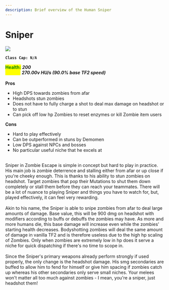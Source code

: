 ```yaml
---
description: Brief overview of the Human Sniper
---
```


# Sniper

![](../../../.gitbook/assets/Icon\_sniper\_blue.jpg)

**`Class Cap: N/A`**

<mark style="color:green;">**Health:**</mark> _**200**_\
<mark style="color:yellow;">**Speed:**</mark> _**270.00v HU/s (90.0% base TF2 speed)**_\
\
**Pros**

* High DPS towards zombies from afar
* Headshots stun zombies
* Does not have to fully charge a shot to deal max damage on headshot or to stun
* Can pick off low hp Zombies to reset enzymes or kill Zombie item users

**Cons**

* Hard to play effectively
* Can be outperformed in stuns by Demomen
* Low DPS against NPCs and bosses
* No particular useful niche that he excels at

\
Sniper in Zombie Escape is simple in concept but hard to play in practice. His main job is zombie deterrence and stalling either from afar or up close if you're cheeky enough. This is thanks to his ability to stun zombies on headshot. Target zombies that pop their Mutations to shut them down completely or stall them before they can reach your teammates. There will be a lot of nuance to playing Sniper and things you have to watch for, but, played effectively, it can feel very rewarding.\
\
Akin to his name, the Sniper is able to snipe zombies from afar to deal large amounts of damage. Base value, this will be 900 dmg on headshot with modifiers according to buffs or debuffs the zombies may have. As more and more humans die, this base damage will increase even while the zombies' starting health decreases. Bodyshotting zombies will deal the same amount of damage in vanilla TF2 and is therefore useless due to the high hp scaling of Zombies. Only when zombies are extremely low in hp does it serve a niche for quick dispatching if there's no time to scope in.\
\
Since the Sniper's primary weapons already perform strongly if used properly, the only change is the headshot damage. His smg secondaries are buffed to allow him to fend for himself or give him spacing if zombies catch up whereas his other secondaries only serve small niches. Your melees won't matter all too much against zombies - I mean, you're a sniper, just headshot them!
